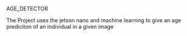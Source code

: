 AGE_DETECTOR

The Project uses the jetson nano and machine learning to give an age prediciton of an individual in a given image 
